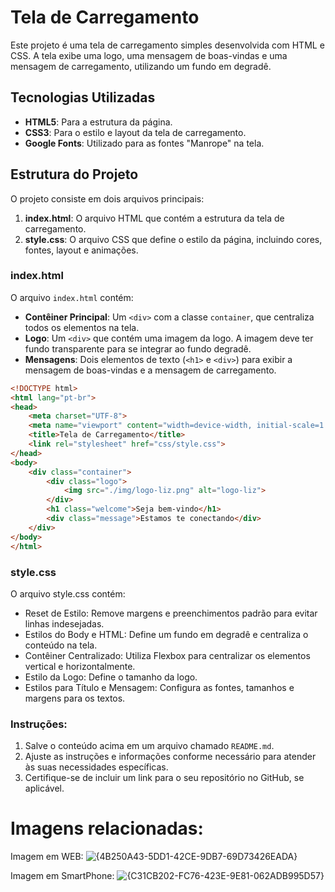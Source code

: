 # Tela de Carregamento

Este projeto é uma tela de carregamento simples desenvolvida com HTML e CSS. A tela exibe uma logo, uma mensagem de boas-vindas e uma mensagem de carregamento, utilizando um fundo em degradê. 

## Tecnologias Utilizadas

- **HTML5**: Para a estrutura da página.
- **CSS3**: Para o estilo e layout da tela de carregamento.
- **Google Fonts**: Utilizado para as fontes "Manrope" na tela.

## Estrutura do Projeto

O projeto consiste em dois arquivos principais:

1. **index.html**: O arquivo HTML que contém a estrutura da tela de carregamento.
2. **style.css**: O arquivo CSS que define o estilo da página, incluindo cores, fontes, layout e animações.

### index.html

O arquivo `index.html` contém:

- **Contêiner Principal**: Um `<div>` com a classe `container`, que centraliza todos os elementos na tela.
- **Logo**: Um `<div>` que contém uma imagem da logo. A imagem deve ter fundo transparente para se integrar ao fundo degradê.
- **Mensagens**: Dois elementos de texto (`<h1>` e `<div>`) para exibir a mensagem de boas-vindas e a mensagem de carregamento.

```html
<!DOCTYPE html>
<html lang="pt-br">
<head>
    <meta charset="UTF-8">
    <meta name="viewport" content="width=device-width, initial-scale=1.0">
    <title>Tela de Carregamento</title>
    <link rel="stylesheet" href="css/style.css">
</head>
<body>
    <div class="container">
        <div class="logo">
            <img src="./img/logo-liz.png" alt="logo-liz">
        </div>
        <h1 class="welcome">Seja bem-vindo</h1>
        <div class="message">Estamos te conectando</div>
    </div>
</body>
</html>
```

### style.css

O arquivo style.css contém:

- Reset de Estilo: Remove margens e preenchimentos padrão para evitar linhas indesejadas.
- Estilos do Body e HTML: Define um fundo em degradê e centraliza o conteúdo na tela.
- Contêiner Centralizado: Utiliza Flexbox para centralizar os elementos vertical e horizontalmente.
- Estilo da Logo: Define o tamanho da logo.
- Estilos para Título e Mensagem: Configura as fontes, tamanhos e margens para os textos.

### Instruções:
1. Salve o conteúdo acima em um arquivo chamado `README.md`.
2. Ajuste as instruções e informações conforme necessário para atender às suas necessidades específicas.
3. Certifique-se de incluir um link para o seu repositório no GitHub, se aplicável.

# Imagens relacionadas:

Imagem em WEB:
![{4B250A43-5DD1-42CE-9DB7-69D73426EADA}](https://github.com/user-attachments/assets/80ba26e2-e8aa-46e7-927c-c53f2be1b97b)

Imagem em SmartPhone:
![{C31CB202-FC76-423E-9E81-062ADB995D57}](https://github.com/user-attachments/assets/46876f81-cf1a-4d33-bc1f-03e74e41cab5)
